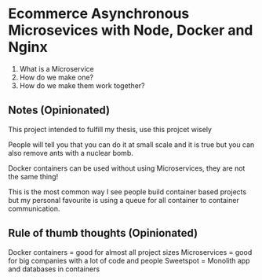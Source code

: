 # Ecommerce Asynchronous Microsevices with Node, Docker and Nginx
1. What is a Microservice
2. How do we make one?
3. How do we make them work together?

## Notes (Opinionated)
This project intended to fulfill my thesis, use this projcet wisely

People will tell you that you can do it at small scale and it is true
but you can also remove ants with a nuclear bomb.

Docker containers can be used without using Microservices, they are not the 
same thing!

This is the most common way I see people build container based projects
but my personal favourite is using a queue for all container to container
communication.

## Rule of thumb thoughts (Opinionated)
Docker containers = good for almost all project sizes
Microservices = good for big companies with a lot of code and people
Sweetspot = Monolith app and databases in containers